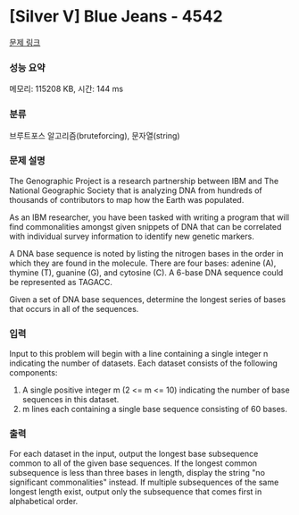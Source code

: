 # [Silver V] Blue Jeans - 4542 

[문제 링크](https://www.acmicpc.net/problem/4542) 

### 성능 요약

메모리: 115208 KB, 시간: 144 ms

### 분류

브루트포스 알고리즘(bruteforcing), 문자열(string)

### 문제 설명

<p>The Genographic Project is a research partnership between IBM and The National Geographic Society that is analyzing DNA from hundreds of thousands of contributors to map how the Earth was populated.</p>

<p>As an IBM researcher, you have been tasked with writing a program that will find commonalities amongst given snippets of DNA that can be correlated with individual survey information to identify new genetic markers.</p>

<p>A DNA base sequence is noted by listing the nitrogen bases in the order in which they are found in the molecule. There are four bases: adenine (A), thymine (T), guanine (G), and cytosine (C). A 6-base DNA sequence could be represented as TAGACC.</p>

<p>Given a set of DNA base sequences, determine the longest series of bases that occurs in all of the sequences.</p>

### 입력 

 <p>Input to this problem will begin with a line containing a single integer n indicating the number of datasets. Each dataset consists of the following components:</p>

<ol>
	<li>A single positive integer m (2 <= m <= 10) indicating the number of base sequences in this dataset.</li>
	<li>m lines each containing a single base sequence consisting of 60 bases.</li>
</ol>

### 출력 

 <p>For each dataset in the input, output the longest base subsequence common to all of the given base sequences. If the longest common subsequence is less than three bases in length, display the string "no significant commonalities" instead. If multiple subsequences of the same longest length exist, output only the subsequence that comes first in alphabetical order.</p>

